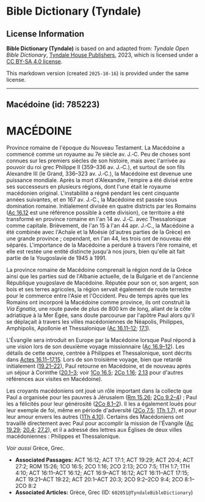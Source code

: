 # Bible Dictionary (Tyndale)

## License Information

**Bible Dictionary (Tyndale)** is based on and adapted from: _Tyndale Open Bible Dictionary_, [Tyndale House Publishers](https://tyndaleopenresources.com/), 2023, which is licensed under a [CC BY-SA 4.0 license](https://creativecommons.org/licenses/by-sa/4.0/legalcode.en).

This markdown version (created `2025-10-16`) is provided under the same license.



--------------------------------

## Macédoine (id: 785223)

MACÉDOINE
=========

Province romaine de l'époque du Nouveau Testament. La Macédoine a commencé comme un royaume au 7e siècle av. J.‑C. Peu de choses sont connues sur les premiers siècles de son histoire, mais avec l'arrivée au pouvoir du roi grec Philippe II (359–336 av. J.‑C.), et surtout de son fils Alexandre III (le Grand, 336–323 av. J.‑C.), la Macédoine est devenue une puissance mondiale. Après la mort d'Alexandre, l'empire a été divisé entre ses successeurs en plusieurs régions, dont l'une était le royaume macédonien original. L'instabilité a régné pendant les cent cinquante années suivantes, et en 167 av. J.‑C., la Macédoine est passée sous domination romaine. Initialement divisée en quatre districts par les Romains ([Ac 16\.12](https://ref.ly/Acts16:12) est une référence possible à cette division), ce territoire a été transformé en province romaine en l'an 14 av. J.‑C. avec Thessalonique comme capitale. Brièvement, de l'an 15 à l'an 44 apr. J.‑C., la Macédoine a été combinée avec l'Achaïe et la Moésie (d'autres parties de la Grèce) en une grande province ; cependant, en l'an 44, les trois ont de nouveau été séparés. L'importance de la Macédoine a perduré à travers l'ère romaine, et elle est restée une entité distincte jusqu'à nos jours, bien qu'elle ait fait partie de la Yougoslavie de 1945 à 1991\.

La province romaine de Macédoine comprenait la région nord de la Grèce ainsi que les parties sud de l'Albanie actuelle, de la Bulgarie et de l'ancienne République yougoslave de Macédoine. Réputée pour son or, son argent, son bois et ses terres agricoles, la région servait également de route terrestre pour le commerce entre l'Asie et l'Occident. Peu de temps après que les Romains ont incorporé la Macédoine comme province, ils ont construit la *Via Egnatia*, une route pavée de plus de 800 km de long, allant de la côte adriatique à la Mer Égée, sans doute parcourue par l'apôtre Paul alors qu'il se déplaçait à travers les villes macédoniennes de Néapolis, Philippes, Amphipolis, Apollonie et Thessalonique ([Ac 16\.11–12](https://ref.ly/Acts16:11-Acts16:12); [17\.1](https://ref.ly/Acts17:1)).

L'Évangile sera introduit en Europe par la Macédoine lorsque Paul répond à une vision lors de son deuxième voyage missionnaire ([Ac 16\.9–12](https://ref.ly/Acts16:9-Acts16:12)). Les détails de cette œuvre, centrée à Philippes et Thessalonique, sont décrits dans [Actes 16\.11–17\.15](https://ref.ly/Acts16:11-Acts17:15). Lors de son troisième voyage, bien que retardé initialement ([19\.21–22](https://ref.ly/Acts19:21-Acts19:22)), Paul retourne en Macédoine, et de nouveau après un séjour à Corinthe ([20\.1–3](https://ref.ly/Acts20:1-Acts20:3); voir [1Co 16\.5](https://ref.ly/1Cor16:5); [2Co 1\.16](https://ref.ly/2Cor1:16); [2\.13](https://ref.ly/2Cor2:13) pour d'autres références aux visites en Macédoine).

Les croyants macédoniens ont joué un rôle important dans la collecte que Paul a organisée pour les pauvres à Jérusalem ([Rm 15\.26](https://ref.ly/Rom15:26); [2Co 9\.2–4](https://ref.ly/2Cor9:2-2Cor9:4)) ; Paul les a félicités pour leur générosité ([2Co 8\.1–2](https://ref.ly/2Cor8:1-2Cor8:2)). Il les a également loués pour leur exemple de foi, même en période d'adversité ([2Co 7\.5](https://ref.ly/2Cor7:5); [1Th 1\.7](https://ref.ly/1Thess1:7)), et pour leur amour envers les autres ([1Th 4\.10](https://ref.ly/1Thess4:10)). Certains des Macédoniens ont travaillé directement avec Paul pour accomplir la mission de l'Évangile ([Ac 19\.29](https://ref.ly/Acts19:29); [20\.4](https://ref.ly/Acts20:4); [27\.2](https://ref.ly/Acts27:2)), et il a adressé des lettres aux Églises de deux villes macédoniennes : Philippes et Thessalonique.

*Voir aussi* Grèce, Grec.

* **Associated Passages:** ACT 16:12; ACT 17:1; ACT 19:29; ACT 20:4; ACT 27:2; ROM 15:26; 1CO 16:5; 2CO 1:16; 2CO 2:13; 2CO 7:5; 1TH 1:7; 1TH 4:10; ACT 16:11–ACT 16:12; ACT 16:9–ACT 16:12; ACT 16:11–ACT 17:15; ACT 19:21–ACT 19:22; ACT 20:1–ACT 20:3; 2CO 9:2–2CO 9:4; 2CO 8:1–2CO 8:2
* **Associated Articles:** Grèce, Grec (ID: `602051@TyndaleBibleDictionary`)


